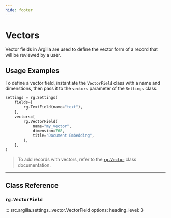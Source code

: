 ```yaml
---
hide: footer
---
```

# Vectors

Vector fields in Argilla are used to define the vector form of a record that will be reviewed by a user.

## Usage Examples

To define a vector field, instantiate the `VectorField` class with a name and dimenstions, then pass it to the `vectors` parameter of the `Settings` class.

```python
settings = rg.Settings(
    fields=[
        rg.TextField(name="text"),
    ],
    vectors=[
        rg.VectorField(
            name="my_vector",
            dimension=768,
            title="Document Embedding",
        ),
    ],
)
```

> To add records with vectors, refer to the [`rg.Vector`](../records/vectors.md) class documentation.

---

## Class Reference

### `rg.VectorField`

::: src.argilla.settings._vector.VectorField
    options:
        heading_level: 3